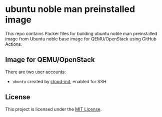 # ubuntu noble man preinstalled image

This repo contains Packer files for building ubuntu noble man preinstalled image from Ubuntu noble base image for QEMU/OpenStack using GitHub Actions.

## Image for QEMU/OpenStack

There are two user accounts:

*  `ubuntu` created by [cloud-init](https://cloudinit.readthedocs.io/en/latest/), enabled for SSH

## License

This project is licensed under the [MIT License](LICENSE).

